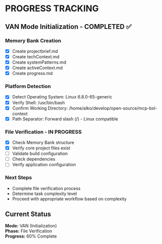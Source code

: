 # PROGRESS TRACKING

## VAN Mode Initialization - COMPLETED ✅

### Memory Bank Creation
- [x] Create projectbrief.md
- [x] Create techContext.md  
- [x] Create systemPatterns.md
- [x] Create activeContext.md
- [x] Create progress.md

### Platform Detection
- [x] Detect Operating System: Linux 6.8.0-65-generic
- [x] Verify Shell: /usr/bin/bash
- [x] Confirm Working Directory: /home/alko/develop/open-source/mcp-bsl-context
- [x] Path Separator: Forward slash (/) - Linux compatible

### File Verification - IN PROGRESS
- [x] Check Memory Bank structure
- [x] Verify core project files exist
- [ ] Validate build configuration
- [ ] Check dependencies
- [ ] Verify application configuration

### Next Steps
- Complete file verification process
- Determine task complexity level
- Proceed with appropriate workflow based on complexity

## Current Status
**Mode:** VAN (Initialization)  
**Phase:** File Verification  
**Progress:** 60% Complete  
